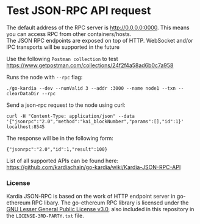 # Test JSON-RPC API request
The default address of the RPC server is http://0.0.0.0:0000. This means you can access RPC from other containers/hosts.  
The JSON RPC endpoints are exposed on top of HTTP. WebSocket and/or IPC transports will be supported in the future

Use the following `Postman collection` to test
https://www.getpostman.com/collections/24f2f4a58ad6b0c7a958

Runs the node with `--rpc` flag:
```
./go-kardia --dev --numValid 3 --addr :3000 --name node1 --txn --clearDataDir --rpc
```
Send a json-rpc request to the node using curl:
```
curl -H "Content-Type: application/json" --data '{"jsonrpc":"2.0","method":"kai_blockNumber","params":[],"id":1}' localhost:8545
```
The response will be in the following form:
```
{"jsonrpc":"2.0","id":1,"result":100}
```

List of all supported APIs can be found here: https://github.com/kardiachain/go-kardia/wiki/Kardia-JSON-RPC-API

### License
Kardia JSON-RPC is based on the work of HTTP endpoint server in go-ethereum RPC libary.
The go-ethereum RPC library is licensed under the
[GNU Lesser General Public License v3.0](https://www.gnu.org/licenses/lgpl-3.0.en.html), also
included in this repository in the `LICENSE-3RD-PARTY.txt` file.
